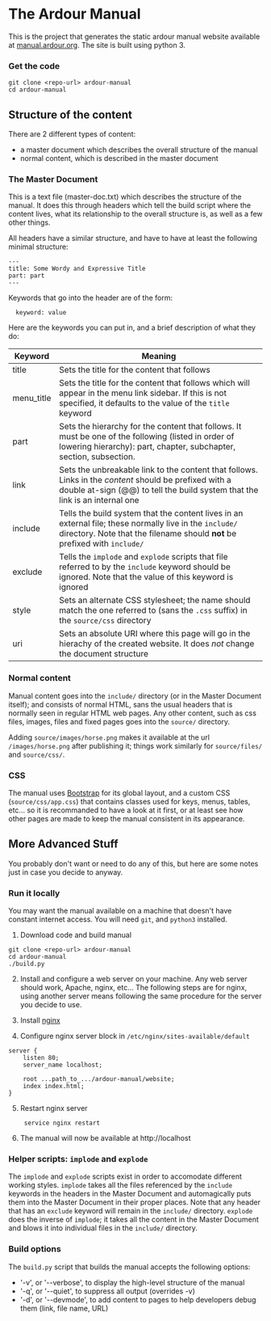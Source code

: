 
# The Ardour Manual

This is the project that generates the static ardour manual website available at
[manual.ardour.org](http://manual.ardour.org). The site is built using python 3.

### Get the code

    git clone <repo-url> ardour-manual
    cd ardour-manual

## Structure of the content

There are 2 different types of content:

- a master document which describes the overall structure of the manual
- normal content, which is described in the master document

### The Master Document

This is a text file (master-doc.txt) which describes the structure of the
manual. It does this through headers which tell the build script where the
content lives, what its relationship to the overall structure is, as well as a
few other things.

All headers have a similar structure, and have to have at least the following
minimal structure:

    ---
    title: Some Wordy and Expressive Title
    part: part
    ---

Keywords that go into the header are of the form:

	  keyword: value

Here are the keywords you can put in, and a brief description of what they do:


| Keyword | Meaning  |
| ------- | -------- |
| title   | Sets the title for the content that follows |
| menu_title | Sets the title for the content that follows which will appear in the menu link sidebar. If this is not specified, it defaults to the value of the `title` keyword |
| part    | Sets the hierarchy for the content that follows. It must be one of the following (listed in order of lowering hierarchy): part, chapter, subchapter, section, subsection.  |
| link    | Sets the unbreakable link to the content that follows. Links in the *content* should be prefixed with a double at-sign (@@) to tell the build system that the link is an internal one |
| include | Tells the build system that the content lives in an external file; these normally live in the `include/` directory. Note that the filename should **not** be prefixed with `include/` |
| exclude | Tells the `implode` and `explode` scripts that file referred to by the `include` keyword should be ignored. Note that the value of this keyword is ignored |
| style   | Sets an alternate CSS stylesheet; the name should match the one referred to (sans the `.css` suffix) in the `source/css` directory |
| uri     | Sets an absolute URI where this page will go in the hierachy of the created website. It does *not* change the document structure |

### Normal content

Manual content goes into the `include/` directory (or in the Master Document
itself); and consists of normal HTML, sans the usual headers that is normally
seen in regular HTML web pages. Any other content, such as css files, images,
files and fixed pages goes into the `source/` directory.

Adding `source/images/horse.png` makes it available at the url
`/images/horse.png` after publishing it; things work similarly for
`source/files/` and `source/css/`.

### CSS

The manual uses [Bootstrap](http://getbootstrap.com/) for its global layout, and
a custom CSS (`source/css/app.css`) that contains classes used for keys, menus,
tables, etc... so it is recommanded to have a look at it first, or at least see
how other pages are made to keep the manual consistent in its appearance.

## More Advanced Stuff

You probably don't want or need to do any of this, but here are some
notes just in case you decide to anyway.

### Run it locally

You may want the manual available on a machine that doesn't have constant
internet access. You will need `git`, and `python3` installed.

1. Download code and build manual

  ```
  git clone <repo-url> ardour-manual
  cd ardour-manual
  ./build.py
  ```

2. Install and configure a web server on your machine. Any web server should
work,  Apache, nginx, etc... The following steps are for nginx, using another
server means following the same procedure for the server you decide to use.

3. Install [nginx](http://wiki.nginx.org/Install)

4. Configure nginx server block in `/etc/nginx/sites-available/default`

  ```
  server {
      listen 80;
      server_name localhost;

      root ...path_to_.../ardour-manual/website;
      index index.html;
  }
  ```

5. Restart nginx server

        service nginx restart

6. The manual will now be available at http://localhost

### Helper scripts: `implode` and `explode`

The `implode` and `explode` scripts exist in order to accomodate different
working styles. `implode` takes all the files referenced by the `include`
keywords in the headers in the Master Document and automagically puts them into
the Master Document in their proper places. Note that any header that has an
`exclude` keyword will remain in the `include/` directory. `explode` does the
inverse of `implode`; it takes all the content in the Master Document and blows
it into individual files in the `include/` directory.

### Build options

The `build.py` script that builds the manual accepts the following options:
- '-v', or '--verbose', to display the high-level structure of the manual
- '-q', or '--quiet', to suppress all output (overrides -v)
- '-d', or '--devmode', to add content to pages to help developers debug them
(link, file name, URL)
